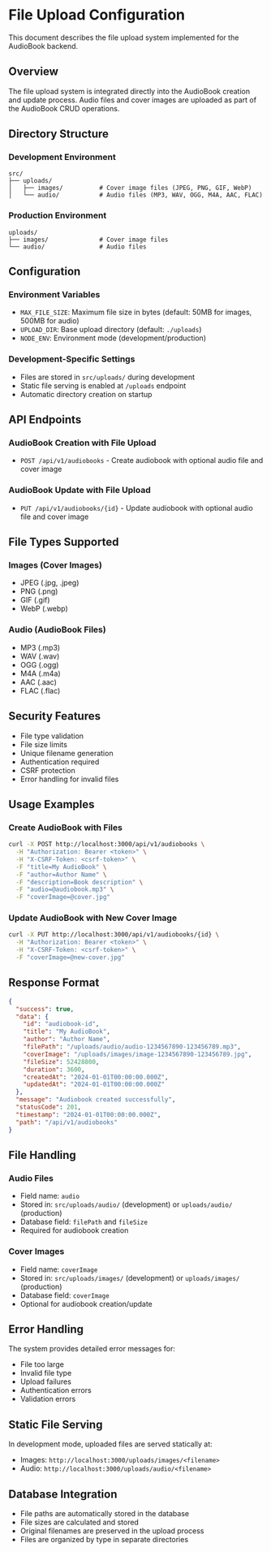 # File Upload Configuration

This document describes the file upload system implemented for the AudioBook backend.

## Overview

The file upload system is integrated directly into the AudioBook creation and update process. Audio files and cover images are uploaded as part of the AudioBook CRUD operations.

## Directory Structure

### Development Environment

```
src/
├── uploads/
│   ├── images/          # Cover image files (JPEG, PNG, GIF, WebP)
│   └── audio/           # Audio files (MP3, WAV, OGG, M4A, AAC, FLAC)
```

### Production Environment

```
uploads/
├── images/              # Cover image files
└── audio/               # Audio files
```

## Configuration

### Environment Variables

- `MAX_FILE_SIZE`: Maximum file size in bytes (default: 50MB for images, 500MB for audio)
- `UPLOAD_DIR`: Base upload directory (default: `./uploads`)
- `NODE_ENV`: Environment mode (development/production)

### Development-Specific Settings

- Files are stored in `src/uploads/` during development
- Static file serving is enabled at `/uploads` endpoint
- Automatic directory creation on startup

## API Endpoints

### AudioBook Creation with File Upload

- `POST /api/v1/audiobooks` - Create audiobook with optional audio file and cover image

### AudioBook Update with File Upload

- `PUT /api/v1/audiobooks/{id}` - Update audiobook with optional audio file and cover image

## File Types Supported

### Images (Cover Images)

- JPEG (.jpg, .jpeg)
- PNG (.png)
- GIF (.gif)
- WebP (.webp)

### Audio (AudioBook Files)

- MP3 (.mp3)
- WAV (.wav)
- OGG (.ogg)
- M4A (.m4a)
- AAC (.aac)
- FLAC (.flac)

## Security Features

- File type validation
- File size limits
- Unique filename generation
- Authentication required
- CSRF protection
- Error handling for invalid files

## Usage Examples

### Create AudioBook with Files

```bash
curl -X POST http://localhost:3000/api/v1/audiobooks \
  -H "Authorization: Bearer <token>" \
  -H "X-CSRF-Token: <csrf-token>" \
  -F "title=My AudioBook" \
  -F "author=Author Name" \
  -F "description=Book description" \
  -F "audio=@audiobook.mp3" \
  -F "coverImage=@cover.jpg"
```

### Update AudioBook with New Cover Image

```bash
curl -X PUT http://localhost:3000/api/v1/audiobooks/{id} \
  -H "Authorization: Bearer <token>" \
  -H "X-CSRF-Token: <csrf-token>" \
  -F "coverImage=@new-cover.jpg"
```

## Response Format

```json
{
  "success": true,
  "data": {
    "id": "audiobook-id",
    "title": "My AudioBook",
    "author": "Author Name",
    "filePath": "/uploads/audio/audio-1234567890-123456789.mp3",
    "coverImage": "/uploads/images/image-1234567890-123456789.jpg",
    "fileSize": 52428800,
    "duration": 3600,
    "createdAt": "2024-01-01T00:00:00.000Z",
    "updatedAt": "2024-01-01T00:00:00.000Z"
  },
  "message": "Audiobook created successfully",
  "statusCode": 201,
  "timestamp": "2024-01-01T00:00:00.000Z",
  "path": "/api/v1/audiobooks"
}
```

## File Handling

### Audio Files

- Field name: `audio`
- Stored in: `src/uploads/audio/` (development) or `uploads/audio/` (production)
- Database field: `filePath` and `fileSize`
- Required for audiobook creation

### Cover Images

- Field name: `coverImage`
- Stored in: `src/uploads/images/` (development) or `uploads/images/` (production)
- Database field: `coverImage`
- Optional for audiobook creation/update

## Error Handling

The system provides detailed error messages for:

- File too large
- Invalid file type
- Upload failures
- Authentication errors
- Validation errors

## Static File Serving

In development mode, uploaded files are served statically at:

- Images: `http://localhost:3000/uploads/images/<filename>`
- Audio: `http://localhost:3000/uploads/audio/<filename>`

## Database Integration

- File paths are automatically stored in the database
- File sizes are calculated and stored
- Original filenames are preserved in the upload process
- Files are organized by type in separate directories
